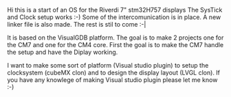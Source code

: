 Hi this is a start of an OS for the Riverdi 7" stm32H757 displays
The SysTick and Clock setup works :-)
Some of the intercomunication is in place.
A new linker file is also made.
The rest is stil to come :-|

It is based on the VisualGDB platform. The goal is to make 2 projects one for the CM7 and one for the CM4 core.
First the goal is to make the CM7 handle the setup and have the Diplay working.

I want to make some sort of platform (Visual studio plugin) to setup the clocksystem (cubeMX clon) and to design the display layout (LVGL clon).
If you have any knowlege of making Visual studio plugin please let me know :-)



